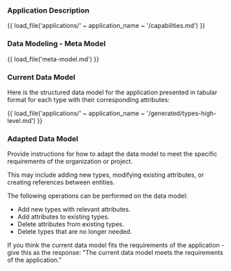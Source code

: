 ### Application Description

{{ load_file('applications/' ~ application_name ~ '/capabilities.md') }}

### Data Modeling - Meta Model

{{ load_file('meta-model.md') }}

### Current Data Model

Here is the structured data model for the application presented in tabular format for each type with their corresponding attributes:

{{ load_file('applications/' ~ application_name ~ '/generated/types-high-level.md') }}

### Adapted Data Model

Provide instructions for how to adapt the data model to meet the specific requirements of the organization or project. 

This may include adding new types, modifying existing attributes, or creating references between entities.

The following operations can be performed on the data model:
* Add new types with relevant attributes.
* Add attributes to existing types.
* Delete attributes from existing types.
* Delete types that are no longer needed.

If you think the current data model fits the requirements of the application - give this as the response: "The current data model meets the requirements of the application."
